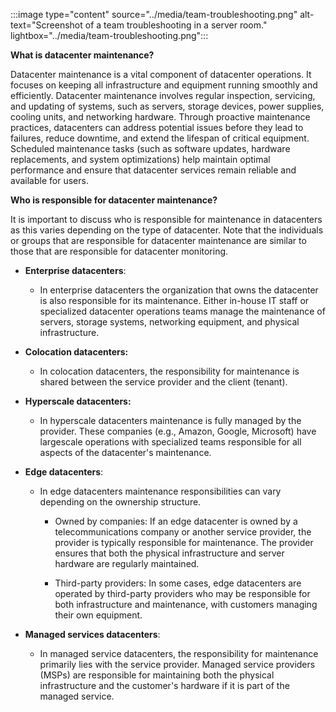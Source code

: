 :::image type="content" source="../media/team-troubleshooting.png" alt-text="Screenshot of a team troubleshooting in a server room." lightbox="../media/team-troubleshooting.png":::

**What is datacenter maintenance?**

Datacenter maintenance is a vital component of datacenter operations. It focuses on keeping all infrastructure and equipment running smoothly and efficiently. Datacenter maintenance involves regular inspection, servicing, and updating of systems, such as servers, storage devices, power supplies, cooling units, and networking hardware. Through proactive maintenance practices, datacenters can address potential issues before they lead to failures, reduce downtime, and extend the lifespan of critical equipment. Scheduled maintenance tasks (such as software updates, hardware replacements, and system optimizations) help maintain optimal performance and ensure that datacenter services remain reliable and available for users.

**Who is responsible for datacenter maintenance?**

It is important to discuss who is responsible for maintenance in datacenters as this varies depending on the type of datacenter. Note that the individuals or groups that are responsible for datacenter maintenance are similar to those that are responsible for datacenter monitoring.

- **Enterprise datacenters**:

  - In enterprise datacenters the organization that owns the datacenter is also responsible for its maintenance. Either in-house IT staff or specialized datacenter operations teams manage the maintenance of servers, storage systems, networking equipment, and physical infrastructure.

- **Colocation datacenters:**

  - In colocation datacenters, the responsibility for maintenance is shared between the service provider and the client (tenant).

- **Hyperscale datacenters:**

  - In hyperscale datacenters maintenance is fully managed by the provider. These companies (e.g., Amazon, Google, Microsoft) have largescale operations with specialized teams responsible for all aspects of the datacenter's maintenance.

- **Edge datacenters**:

  - In edge datacenters maintenance responsibilities can vary depending on the ownership structure.

    - Owned by companies: If an edge datacenter is owned by a telecommunications company or another service provider, the provider is typically responsible for maintenance. The provider ensures that both the physical infrastructure and server hardware are regularly maintained.

    - Third-party providers: In some cases, edge datacenters are operated by third-party providers who may be responsible for both infrastructure and maintenance, with customers managing their own equipment.

- **Managed services datacenters**:

  - In managed service datacenters, the responsibility for maintenance primarily lies with the service provider. Managed service providers (MSPs) are responsible for maintaining both the physical infrastructure and the customer's hardware if it is part of the managed service.